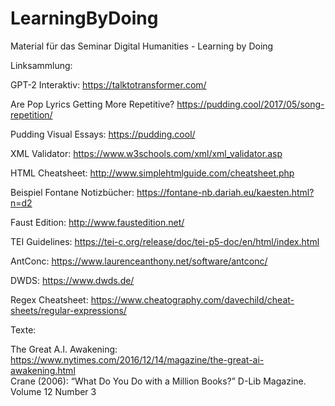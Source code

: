 # LearningByDoing
Material für das Seminar Digital Humanities - Learning by Doing



Linksammlung:

GPT-2 Interaktiv: https://talktotransformer.com/ <br>

Are Pop Lyrics Getting More Repetitive? https://pudding.cool/2017/05/song-repetition/ <br>

Pudding Visual Essays: https://pudding.cool/ 

XML Validator: https://www.w3schools.com/xml/xml_validator.asp <br>

HTML Cheatsheet: http://www.simplehtmlguide.com/cheatsheet.php <br>

Beispiel Fontane Notizbücher: https://fontane-nb.dariah.eu/kaesten.html?n=d2 <br>

Faust Edition: http://www.faustedition.net/

TEI Guidelines: https://tei-c.org/release/doc/tei-p5-doc/en/html/index.html <br>

AntConc: https://www.laurenceanthony.net/software/antconc/ <br>

DWDS: https://www.dwds.de/ <br>

Regex Cheatsheet: https://www.cheatography.com/davechild/cheat-sheets/regular-expressions/



Texte: <br>

The Great A.I. Awakening: https://www.nytimes.com/2016/12/14/magazine/the-great-ai-awakening.html <br>
Crane (2006): “What Do You Do with a Million Books?” D-Lib Magazine. Volume 12 Number 3 <br>
